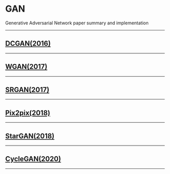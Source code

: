 # GAN
Generative Adversarial Network paper summary and implementation

------------------------------------------------------------------------------------------------------------    

## [DCGAN(2016)](https://github.com/WestChaeVI/GAN/blob/main/DCGAN/dcgan.md)     


------------------------------------------------------------------------------------------------------------       

## [WGAN(2017)](https://github.com/WestChaeVI/GAN/blob/main/WGAN/wgan.md)    


------------------------------------------------------------------------------------------------------------       

## [SRGAN(2017)](https://github.com/WestChaeVI/GAN/blob/main/SRGAN/srgan.md)    


------------------------------------------------------------------------------------------------------------       

## [Pix2pix(2018)](https://github.com/WestChaeVI/GAN/blob/main/PIX2PIX/pix2pix.md)    


------------------------------------------------------------------------------------------------------------       

## [StarGAN(2018)](https://github.com/WestChaeVI/GAN/blob/main/STARGAN/stargan.md)    


------------------------------------------------------------------------------------------------------------       

## [CycleGAN(2020)](https://github.com/WestChaeVI/GAN/blob/main/CycleGAN/cyclegan.md)    


------------------------------------------------------------------------------------------------------------       
